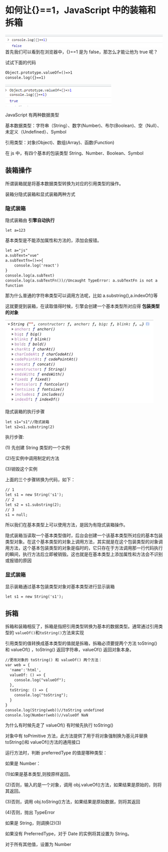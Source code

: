 # 如何让{}==1，JavaScript 中的装箱和拆箱

![image-20220713163905915](../../.vuepress/public/image/image-20220713163905915.png)
首先我们可以看到在浏览器中，{}==1 是为 false，那怎么才能让他为 true 呢？

试试下面的代码

```
Object.prototype.valueOf=()=>1
console.log({}==1)
```

![image-20220713173520537](../../.vuepress/public/image/image-20220713173520537.png)

JavaScript 有两种数据类型

基本数据类型：字符串（String）、数字(Number)、布尔(Boolean)、空（Null）、未定义（Undefined）、Symbol

引用类型：对象(Object)、数组(Array)、函数(Function)

在 js 中，有四个基本的包装类型 String、Number、Boolean、Symbol

## 装箱操作

所谓装箱就是将基本数据类型转换为对应的引用类型的操作。

装箱分隐式装箱和显式装箱两种方式

### 隐式装箱

隐式装箱由 **引擎自动执行**

```
let a=123
```

基本类型是不能添加属性和方法的，添加会报错。

```
let a="js"
a.subText="vue"
a.subTextfn=()=>{
	console.log('react')
}
console.log(a.subText)
console.log(a.subTextFn())//Uncaught TypeError: a.subTextFn is not a function
```

那为什么普通的字符串类型可以调用方法呢，比如 a.substring(),a.indexOf()等

这就要提到装箱，在读取值得时候，引擎会创建一个基本类型所对应得 **包装类型的对象**

![image-20210224170755139](../../.vuepress/public/image/image-20210224170755139.png)

隐式装箱的执行步骤

```
let s1="s1"//隐式装箱
let s2=s1.substring(2)
```

执行步骤:

(1) 先创建 String 类型的一个实例

(2)在实例中调用制定的方法

(3)销毁这个实例

上面的三个步骤转换为代码，如下：

```
// 1
let s1 = new String('s1');
// 2
let s2 = s1.substring(2);
// 3
s1 = null;
```

所以我们在基本类型上可以使用方法，是因为有隐式装箱操作。

隐式装箱当读取一个基本类型值时，后台会创建一个该基本类型所对应的基本包装类型对象。在这个基本类型的对象上调用方法，其实就是在这个包装类型的对象调用方法，这个基本包装类型的对象是临时的，它只存在于方法调用那一行代码执行的瞬间，执行方法后立即被销毁。这也就是在基本类型上添加属性和方法会不识别或报错的原因

### 显式装箱

显示装箱通过基本包装类型对象对基本类型进行显示装箱

```
let s1 = new String('s1');
```

## 拆箱

拆箱和装箱相反了，拆箱是指把引用类型转换为基本的数据类型。通常通过引用类型的 `valueOf()`和`toString()`方法来实现

引用类型的值转换成基本类型的值就是拆箱，拆箱必须要提两个方法 toString() 和 valueOf() ，toString() 返回字符串，valueOf() 返回对象本身。

```
//更改对象的 toString() 和 valueOf() 两个方法：
var web = {
  'name':'html',
  valueOf: () => {
    console.log("valueOf");
  },
  toString: () => {
    console.log("toString");
  }
}
console.log(String(web))//toString undefined
console.log(Number(web))//valueOf NaN
```

为什么有时候先走了 valueOf() 有时候先执行 toString()

对象中有 toPrimitive 方法，此方法提供了用于将对象强制换为基元并替换 toString()和 valueOf()方法的通用接口

运行方法时，判断 preferredType 的值是哪种类型：

如果是 Number：

(1)如果是基本类型,则按原样返回。

(2)否则，输入的是一个对象，调用 obj.valueOf()方法，如果结果是原始的，则将其返回。

(3)否则，调用 obj.toString()方法，如果结果是原始数据，则将其返回

(4)否则，抛出 TypeError

如果是 String，则调换(2)(3)

如果没有 PreferredType，对于 Date 的实例将其设置为 String。

对于所有其他值，设置为 Number
